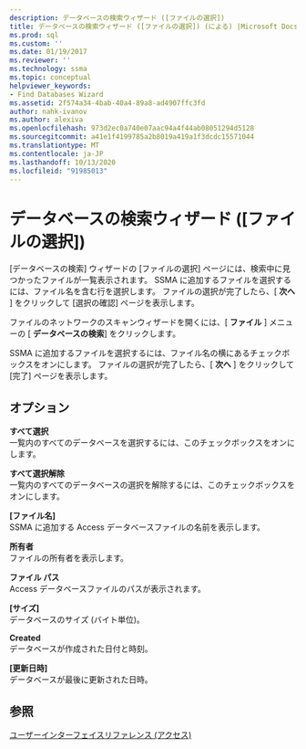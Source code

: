 ```yaml
---
description: データベースの検索ウィザード ([ファイルの選択])
title: データベースの検索ウィザード ([ファイルの選択]) (による) |Microsoft Docs
ms.prod: sql
ms.custom: ''
ms.date: 01/19/2017
ms.reviewer: ''
ms.technology: ssma
ms.topic: conceptual
helpviewer_keywords:
- Find Databases Wizard
ms.assetid: 2f574a34-4bab-40a4-89a8-ad4907ffc3fd
author: nahk-ivanov
ms.author: alexiva
ms.openlocfilehash: 973d2ec0a740e07aac94a4f44ab08051294d5128
ms.sourcegitcommit: a41e1f4199785a2b8019a419a1f3dcdc15571044
ms.translationtype: MT
ms.contentlocale: ja-JP
ms.lasthandoff: 10/13/2020
ms.locfileid: "91985013"
---
```

# <a name="find-databases-wizard-select-files-accesstosql"></a>データベースの検索ウィザード ([ファイルの選択])
[データベースの検索] ウィザードの [ファイルの選択] ページには、検索中に見つかったファイルが一覧表示されます。 SSMA に追加するファイルを選択するには、ファイル名を含む行を選択します。 ファイルの選択が完了したら、[ **次へ** ] をクリックして [選択の確認] ページを表示します。  
  
ファイルのネットワークのスキャンウィザードを開くには、[ **ファイル** ] メニューの [ **データベースの検索**] をクリックします。  
  
SSMA に追加するファイルを選択するには、ファイル名の横にあるチェックボックスをオンにします。 ファイルの選択が完了したら、[ **次へ** ] をクリックして [完了] ページを表示します。  
  
## <a name="options"></a>オプション  
**すべて選択**  
一覧内のすべてのデータベースを選択するには、このチェックボックスをオンにします。  
  
**すべて選択解除**  
一覧内のすべてのデータベースの選択を解除するには、このチェックボックスをオンにします。  
  
**[ファイル名]**  
SSMA に追加する Access データベースファイルの名前を表示します。  
  
**所有者**  
ファイルの所有者を表示します。  
  
**ファイル パス**  
Access データベースファイルのパスが表示されます。  
  
**[サイズ]**  
データベースのサイズ (バイト単位)。  
  
**Created**  
データベースが作成された日付と時刻。  
  
**[更新日時]**  
データベースが最後に更新された日時。  
  
## <a name="see-also"></a>参照  
[ユーザーインターフェイスリファレンス (アクセス)](./user-interface-reference-accesstosql.md)  
